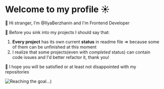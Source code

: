 # Welcome to my profile :sunny:
 👋 Hi stranger, I’m @IlyaBerzhanin and I'm Frontend Developer  
 
 :ghost: Before you sink into my projects I should say that:
 1. **Every project** has its own current **status** in readme file => because some of them  can be unfinished at this moment 
 2. I realize that some projects(even with _completed_ status) can contain code issues and I'd better refactor it, thank you!
 
 :pray: I hope you will be satisfied or at least not disappointed with my repositories
 
![Reaching the goal...)](https://cdn.pixabay.com/photo/2017/03/07/20/35/climb-2125148_960_720.jpg)
<!---
IlyaBerzhanin/IlyaBerzhanin is a ✨ special ✨ repository because its `README.md` (this file) appears on your GitHub profile.
You can click the Preview link to take a look at your changes.
--->
